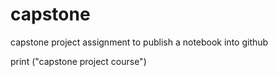 # capstone
capstone project assignment to publish a notebook into github

print ("capstone project course")
